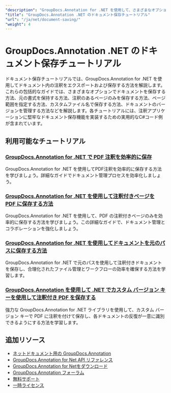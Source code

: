 ```yaml
---
"description": "GroupDocs.Annotation for .NET を使用して、さまざまなオプションで注釈付きドキュメントを保存するための完全なチュートリアル。"
"title": "GroupDocs.Annotation .NET のドキュメント保存チュートリアル"
"url": "/ja/net/document-saving/"
"weight": 4
---
```


# GroupDocs.Annotation .NET のドキュメント保存チュートリアル

ドキュメント保存チュートリアルでは、GroupDocs.Annotation for .NET を使用してドキュメント内の注釈をエクスポートおよび保存する方法を解説します。これらの包括的なガイドでは、さまざまなオプションでドキュメントを保存する方法、元の書式を保持する方法、注釈のあるページのみを保存する方法、ページ範囲を指定する方法、カスタムファイル名で保存する方法、ドキュメントのバージョンを管理する方法などを解説します。各チュートリアルには、注釈アプリケーションに堅牢なドキュメント保存機能を実装するための実用的なC#コード例が含まれています。

## 利用可能なチュートリアル

### [GroupDocs.Annotation for .NET で PDF 注釈を効率的に保存](./save-pdf-annotations-groupdocs-dotnet/)
GroupDocs.Annotation for .NET を使用してPDF注釈を効率的に保存する方法を学びましょう。詳細なガイドでドキュメント管理プロセスを効率化しましょう。

### [GroupDocs.Annotation for .NET を使用して注釈付きページを PDF に保存する方法](./mastering-groupdocs-annotation-save-annotated-pdf-pages/)
GroupDocs.Annotation for .NET を使用して、PDF の注釈付きページのみを効率的に保存する方法を学びましょう。この詳細なガイドで、ドキュメント管理とコラボレーションを強化しましょう。

### [GroupDocs.Annotation for .NET を使用してドキュメントを元のパスに保存する方法](./save-document-same-path-groupdocs-annotation-net/)
GroupDocs.Annotation for .NET で元のパスを使用して注釈付きドキュメントを保存し、合理化されたファイル管理とワークフローの効率を確保する方法を学習します。

### [GroupDocs.Annotation を使用して .NET でカスタム バージョン キーを使用して注釈付き PDF を保存する](./annotate-pdf-custom-version-key-groupdocs-net/)
強力な GroupDocs.Annotation for .NET ライブラリを使用して、カスタム バージョン キーで PDF に注釈を付けて保存し、各ドキュメントの反復が一意に識別できるようにする方法を学習します。

## 追加リソース

- [ネットドキュメント用の GroupDocs.Annotation](https://docs.groupdocs.com/annotation/net/)
- [GroupDocs.Annotation for Net API リファレンス](https://reference.groupdocs.com/annotation/net/)
- [GroupDocs.Annotation for Netをダウンロード](https://releases.groupdocs.com/annotation/net/)
- [GroupDocs.Annotation フォーラム](https://forum.groupdocs.com/c/annotation)
- [無料サポート](https://forum.groupdocs.com/)
- [一時ライセンス](https://purchase.groupdocs.com/temporary-license/)